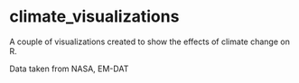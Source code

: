 # climate_visualizations
A couple of visualizations created to show the effects of climate change on R. 

Data taken from NASA, EM-DAT

